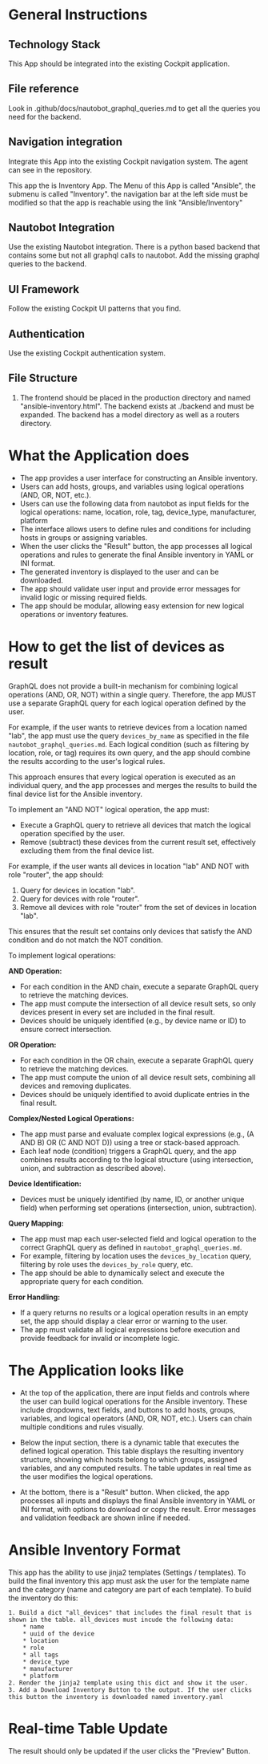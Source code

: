 # General Instructions

## Technology Stack

This App should be integrated into the existing Cockpit application.

## File reference

Look in .github/docs/nautobot_graphql_queries.md to get all the queries you need for the backend.

## Navigation integration

Integrate this App into the existing Cockpit navigation system. The agent can see in the repository.

This app the is Inventory App. The Menu of this App is called "Ansible", the submenu is called "Inventory". the navigation bar at the left side must be modified so that the app is reachable using the link "Ansible/Inventory"

## Nautobot Integration

Use the existing Nautobot integration. There is a python based backend that contains some but not all graphql calls to nautobot. Add the missing graphql queries to the backend.

## UI Framework

Follow the existing Cockpit UI patterns that you find.

## Authentication

Use the existing Cockpit authentication system.

## File Structure

1. The frontend should be placed in the production directory and named "ansible-inventory.html". The backend exists at ./backend and must be expanded. The backend has a model directory as well as a routers directory.

# What the Application does

- The app provides a user interface for constructing an Ansible inventory.
- Users can add hosts, groups, and variables using logical operations (AND, OR, NOT, etc.).
- Users can use the following data from nautobot as input fields for the logical operations: name, location, role, tag, device_type, manufacturer, platform
- The interface allows users to define rules and conditions for including hosts in groups or assigning variables.
- When the user clicks the "Result" button, the app processes all logical operations and rules to generate the final Ansible inventory in YAML or INI format.
- The generated inventory is displayed to the user and can be downloaded.
- The app should validate user input and provide error messages for invalid logic or missing required fields.
- The app should be modular, allowing easy extension for new logical operations or inventory features.

# How to get the list of devices as result

GraphQL does not provide a built-in mechanism for combining logical operations (AND, OR, NOT) within a single query. Therefore, the app MUST use a separate GraphQL query for each logical operation defined by the user.

For example, if the user wants to retrieve devices from a location named "lab", the app must use the query `devices_by_name` as specified in the file `nautobot_graphql_queries.md`. Each logical condition (such as filtering by location, role, or tag) requires its own query, and the app should combine the results according to the user's logical rules.

This approach ensures that every logical operation is executed as an individual query, and the app processes and merges the results to build the final device list for the Ansible inventory.

To implement an "AND NOT" logical operation, the app must:

- Execute a GraphQL query to retrieve all devices that match the logical operation specified by the user.
- Remove (subtract) these devices from the current result set, effectively excluding them from the final device list.

For example, if the user wants all devices in location "lab" AND NOT with role "router", the app should:

1. Query for devices in location "lab".
2. Query for devices with role "router".
3. Remove all devices with role "router" from the set of devices in location "lab".

This ensures that the result set contains only devices that satisfy the AND condition and do not match the NOT condition.

To implement logical operations:

**AND Operation:**

- For each condition in the AND chain, execute a separate GraphQL query to retrieve the matching devices.
- The app must compute the intersection of all device result sets, so only devices present in every set are included in the final result.
- Devices should be uniquely identified (e.g., by device name or ID) to ensure correct intersection.

**OR Operation:**

- For each condition in the OR chain, execute a separate GraphQL query to retrieve the matching devices.
- The app must compute the union of all device result sets, combining all devices and removing duplicates.
- Devices should be uniquely identified to avoid duplicate entries in the final result.

**Complex/Nested Logical Operations:**

- The app must parse and evaluate complex logical expressions (e.g., (A AND B) OR (C AND NOT D)) using a tree or stack-based approach.
- Each leaf node (condition) triggers a GraphQL query, and the app combines results according to the logical structure (using intersection, union, and subtraction as described above).

**Device Identification:**

- Devices must be uniquely identified (by name, ID, or another unique field) when performing set operations (intersection, union, subtraction).

**Query Mapping:**

- The app must map each user-selected field and logical operation to the correct GraphQL query as defined in `nautobot_graphql_queries.md`.
- For example, filtering by location uses the `devices_by_location` query, filtering by role uses the `devices_by_role` query, etc.
- The app should be able to dynamically select and execute the appropriate query for each condition.

**Error Handling:**

- If a query returns no results or a logical operation results in an empty set, the app should display a clear error or warning to the user.
- The app must validate all logical expressions before execution and provide feedback for invalid or incomplete logic.

# The Application looks like

- At the top of the application, there are input fields and controls where the user can build logical operations for the Ansible inventory. These include dropdowns, text fields, and buttons to add hosts, groups, variables, and logical operators (AND, OR, NOT, etc.). Users can chain multiple conditions and rules visually.

- Below the input section, there is a dynamic table that executes the defined logical operation. This table displays the resulting inventory structure, showing which hosts belong to which groups, assigned variables, and any computed results. The table updates in real time as the user modifies the logical operations.

- At the bottom, there is a "Result" button. When clicked, the app processes all inputs and displays the final Ansible inventory in YAML or INI format, with options to download or copy the result. Error messages and validation feedback are shown inline if needed.

# Ansible Inventory Format

This app has the ability to use jinja2 templates (Settings / templates). To build the final inventory this app must ask the user for the template name and the category (name and category are part of each template). To build the inventory do this:

    1. Build a dict "all_devices" that includes the final result that is shown in the table. all_devices must incude the following data:
        * name
        * uuid of the device
        * location
        * role
        * all tags
        * device_type
        * manufacturer
        * platform
    2. Render the jinja2 template using this dict and show it the user.
    3. Add a Download Inventory Button to the output. If the user clicks this button the inventory is downloaded named inventory.yaml

# Real-time Table Update

The result should only be updated if the user clicks the "Preview" Button.
